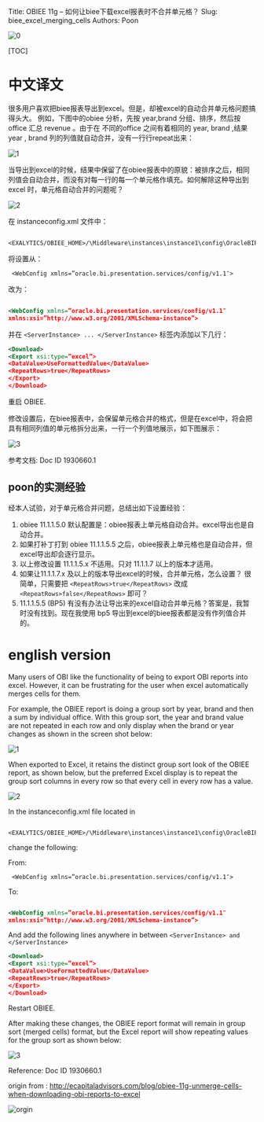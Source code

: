 
Title: OBIEE 11g – 如何让biee下载excel报表时不合并单元格？
Slug: biee_excel_merging_cells
Authors: Poon

![0](https://mmbiz.qlogo.cn/mmbiz/sfKia69cLy1xdOC12ZtaIrtlvJDzE49yT6zEoSJa6onbuzklkAGcCu7mXIzbakspj0a8icQdYRaUUSVkffuZGwDw/0?wx_fmt=gif)

[TOC]

# 中文译文

很多用户喜欢把biee报表导出到excel。但是，却被excel的自动合并单元格问题搞得头大。
例如，下图中的obiee 分析，先按 year,brand 分组、排序，然后按 office 汇总 revenue 。由于在 不同的office 之间有着相同的 year, brand ,结果 year , brand 列的列值就自动合并，没有一行行repeat出来：

![1](https://mmbiz.qlogo.cn/mmbiz/sfKia69cLy1yRcLEKR4kcy0feSrXjiaJuUOKw67HkJZr6EsEia5TYMSNHQDSyChghTicvB0HBr9kEe7nFibKLoMibgPA/0?wx_fmt=png)

当导出到excel的时候，结果中保留了在obiee报表中的原貌：被排序之后，相同列值会自动合并，而没有对每一行的每一个单元格作填充。如何解除这种导出到excel 时，单元格自动合并的问题呢？



![2](https://mmbiz.qlogo.cn/mmbiz/sfKia69cLy1yRcLEKR4kcy0feSrXjiaJuU89NAWWLiae7sCCYWRibuEQQ3T3h2NrEc9TkKoSoiaMgpm0n5I0sanCDSA/0?wx_fmt=png)


在 instanceconfig.xml 文件中：

```
 <EXALYTICS/OBIEE_HOME>/\Middleware\instances\instance1\config\OracleBIPresentationServicesComponent\coreapplication_obips1
```
将设置从：


```
 <WebConfig xmlns=”oracle.bi.presentation.services/config/v1.1″>
```

改为：

```xml

<WebConfig xmlns=”oracle.bi.presentation.services/config/v1.1″
xmlns:xsi=”http://www.w3.org/2001/XMLSchema-instance”>
```


并在 `<ServerInstance> ... </ServerInstance>` 标签内添加以下几行：

```xml 
<Download>
<Export xsi:type=”excel”>
<DataValue>UseFormattedValue</DataValue>
<RepeatRows>true</RepeatRows>
</Export>
</Download>

```

重启 OBIEE.

修改设置后，在biee报表中，会保留单元格合并的格式，但是在excel中，将会把具有相同列值的单元格拆分出来，一行一个列值地展示，如下图展示：

![3](https://mmbiz.qlogo.cn/mmbiz/sfKia69cLy1yRcLEKR4kcy0feSrXjiaJuU96dgcmJYrN9wtv7vXic2pCLw5qXJBQonjcAibLuUymm1hj4nJZvd11mg/0?wx_fmt=png)

参考文档: Doc ID 1930660.1

## poon的实测经验

经本人试验，对于单元格合并问题，总结出如下设置经验：

1. obiee 11.1.1.5.0 默认配置是：obiee报表上单元格自动合并。excel导出也是自动合并。
2. 如果打补丁打到 obiee 11.1.1.5.5 之后，obiee报表上单元格也是自动合并，但excel导出却会逐行显示。
3. 以上修改设置 11.1.1.5.x 不适用。只对 11.1.1.7 以上的版本才适用。
4. 如果让11.1.1.7.x 及以上的版本导出excel的时候，合并单元格，怎么设置？ 很简单，只需要把 `<RepeatRows>true</RepeatRows>` 改成 `<RepeatRows>false</RepeatRows>` 即可？
5. 11.1.1.5.5 (BP5) 有没有办法让导出来的excel自动合并单元格？答案是，我暂时没有找到。现在我使用 bp5 导出到excel的biee报表都是没有作列值合并的。

#  english version



Many users of OBI like the functionality of being to export OBI reports into excel. However, it can be frustrating for the user when excel automatically merges cells for them.

For example, the OBIEE report is doing a group sort by year, brand and then a sum by individual office.   With this group sort, the year and brand value are not repeated in each row and only display when the brand or year changes as shown in the screen shot below:

![1](https://mmbiz.qlogo.cn/mmbiz/sfKia69cLy1yRcLEKR4kcy0feSrXjiaJuUOKw67HkJZr6EsEia5TYMSNHQDSyChghTicvB0HBr9kEe7nFibKLoMibgPA/0?wx_fmt=png)


When  exported to Excel, it retains the distinct group sort look of the OBIEE  report, as shown below, but the preferred Excel display is to repeat the group sort columns in every row so that every cell in every row has a value.



![2](https://mmbiz.qlogo.cn/mmbiz/sfKia69cLy1yRcLEKR4kcy0feSrXjiaJuU89NAWWLiae7sCCYWRibuEQQ3T3h2NrEc9TkKoSoiaMgpm0n5I0sanCDSA/0?wx_fmt=png)


In the instanceconfig.xml file located in 

```
 <EXALYTICS/OBIEE_HOME>/\Middleware\instances\instance1\config\OracleBIPresentationServicesComponent\coreapplication_obips1
```
 change the following:

From:

```
 <WebConfig xmlns=”oracle.bi.presentation.services/config/v1.1″>
```

To:

```xml

<WebConfig xmlns=”oracle.bi.presentation.services/config/v1.1″
xmlns:xsi=”http://www.w3.org/2001/XMLSchema-instance”>
```

And add the following lines anywhere in between `<ServerInstance> and </ServerInstance>`

```xml
<Download>
<Export xsi:type=”excel”>
<DataValue>UseFormattedValue</DataValue>
<RepeatRows>true</RepeatRows>
</Export>
</Download>

```

Restart OBIEE.

After making these changes, the OBIEE report format will remain in group sort (merged cells) format, but the Excel report will show repeating values for the group sort as shown below:

![3](https://mmbiz.qlogo.cn/mmbiz/sfKia69cLy1yRcLEKR4kcy0feSrXjiaJuU96dgcmJYrN9wtv7vXic2pCLw5qXJBQonjcAibLuUymm1hj4nJZvd11mg/0?wx_fmt=png)

Reference: Doc ID 1930660.1

origin from : http://ecapitaladvisors.com/blog/obiee-11g-unmerge-cells-when-downloading-obi-reports-to-excel 


![orgin](https://mmbiz.qlogo.cn/mmbiz/sfKia69cLy1zF5l0bmF3v9E7sWGzdx4ic7MeiaF5ZDvWyWAc9sODdhGPxhIcBMSEic2WIFP1BibMFd5Sq9E7fgsBs0g/0?wx_fmt=jpeg)



